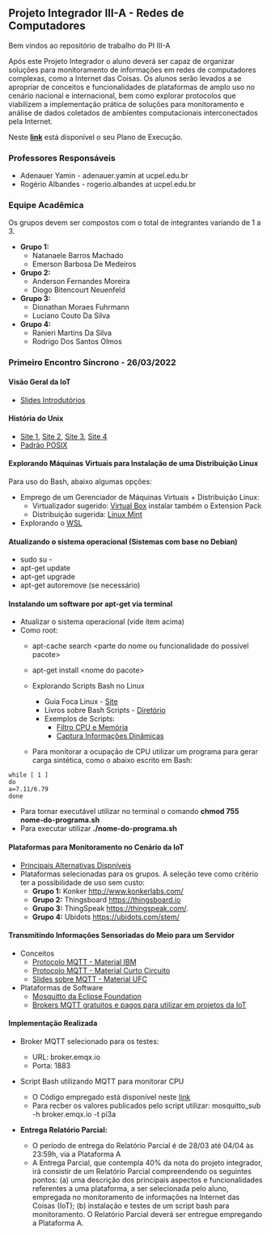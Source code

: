## Projeto Integrador III-A - Redes de Computadores

Bem vindos ao repositório de trabalho do PI III-A

Após este Projeto Integrador o aluno deverá ser capaz de organizar soluções para monitoramento de informações em redes de computadores complexas, como a Internet das Coisas. Os alunos serão levados a se apropriar de conceitos e funcionalidades de plataformas de amplo uso no cenário nacional e internacional, bem como explorar protocolos que viabilizem a implementação prática de soluções para monitoramento e análise de dados coletados de ambientes computacionais interconectados pela Internet.

Neste **[link](https://docs.google.com/document/d/1zdyfHIcCNcf-rySs3LN2_LurPBLUwJroQaxFDrOZwx0/edit)** está disponível o seu Plano de Execução.

### Professores Responsáveis

* Adenauer Yamin - adenauer.yamin at ucpel.edu.br
* Rogério Albandes - rogerio.albandes at ucpel.edu.br


### Equipe Acadêmica

Os grupos devem ser compostos com o total de integrantes variando de 1 a 3.

* **Grupo 1:**
  * Natanaele Barros Machado
  * Emerson Barbosa De Medeiros
* **Grupo 2:** 
  * Anderson Fernandes Moreira
  * Diogo Bitencourt Neuenfeld
* **Grupo 3:**
  * Dionathan Moraes Fuhrmann
  * Luciano Couto Da Silva
* **Grupo 4:**
  * Ranieri Martins Da Silva
  * Rodrigo Dos Santos Olmos

 
### Primeiro Encontro Síncrono - 26/03/2022

#### Visão Geral da IoT
  * [Slides Introdutórios](http://olaria.ucpel.edu.br/materiais/lib/exe/fetch.php?media=internet_das_coisas_iot.pdf)

#### História do Unix
* [Site 1](https://www.levenez.com/unix/), [Site 2](https://en.wikipedia.org/wiki/Timeline_of_operating_systems), [Site 3](https://lcomlinux.wordpress.com/a-historia-do-linux/), [Site 4](https://distrowatch.com/)
* [Padrão POSIX](https://pt.wikipedia.org/wiki/POSIX)

#### Explorando Máquinas Virtuais para Instalação de uma Distribuição Linux

Para uso do Bash, abaixo algumas opções:

* Emprego de um Gerenciador de Máquinas Virtuais + Distribuição Linux: 
   * Virtualizador sugerido: [Virtual Box](https://www.virtualbox.org/) instalar também o Extension Pack
   * Distribuição sugerida: [Linux Mint](https://linuxmint.com/)
* Explorando o [WSL](https://docs.microsoft.com/pt-br/windows/wsl/about)

#### Atualizando o sistema operacional (Sistemas com base no Debian)
* sudo su \-
* apt-get update
* apt-get upgrade
* apt-get autoremove (se necessário)

#### Instalando um software por apt-get via terminal
* Atualizar o sistema operacional (vide item acima)
* Como root:
  * apt-cache search \<parte do nome ou funcionalidade do possível pacote\>
  * apt-get install \<nome do pacote\>



  * Explorando Scripts Bash no Linux
    * Guia Foca Linux - [Site](https://guiafoca.org/)
    * Livros sobre Bash Scripts - [Diretório](https://drive.google.com/open?id=0B2INSZz1E5TlVWdkVFM0OUxKXzA)
    * Exemplos de Scripts:
      * [Filtro CPU e Memória](http://olaria.ucpel.edu.br/materiais/doku.php?id=script-filtro-informacoes)
      * [Captura Informações Dinâmicas](http://olaria.ucpel.edu.br/materiais/lib/exe/fetch.php?media=script-cpu-dinamico.sh.zip)

  * Para monitorar a ocupação de CPU utilizar um programa para gerar carga sintética, como o abaixo escrito em Bash:

~~~
while [ 1 ]
do
a=7.11/6.79
done
~~~


  * Para tornar executável utilizar no terminal o comando **chmod 755 nome-do-programa.sh**
  * Para executar utilizar **./nome-do-programa.sh**

#### Plataformas para Monitoramento no Cenário da IoT

* [Principais Alternativas Dispníveis](http://olaria.ucpel.edu.br/materiais/doku.php?id=plataformas_nuvem_iot)
* Plataformas selecionadas para os grupos. A seleção teve como critério ter a possibilidade de uso sem custo:
  * **Grupo 1:** Konker http://www.konkerlabs.com/
  * **Grupo 2:** Thingsboard https://thingsboard.io 
  * **Grupo 3:** ThingSpeak https://thingspeak.com/.
  * **Grupo 4:** Ubidots https://ubidots.com/stem/ 
    
     
 #### Transmitindo Informações Sensoriadas do Meio para um Servidor
  * Conceitos
    * [Protocolo MQTT - Material IBM](https://www.ibm.com/developerworks/br/library/iot-mqtt-why-good-for-iot/index.html)
    * [Protocolo MQTT - Material Curto Circuito](https://www.curtocircuito.com.br/blog/introducao-ao-mqtt/)
    * [Slides sobre MQTT - Material UFC](https://pt.slideshare.net/MaurcioMoreiraNeto/protocolo-mqtt-redes-de-computadores)
  * Plataformas de Software
    * [Mosquitto da Eclipse Foundation](https://mosquitto.org)
    * [Brokers MQTT gratuitos e pagos para utilizar em projetos da IoT](https://mntolia.com/10-free-public-private-mqtt-brokers-for-testing-prototyping/)

#### Implementação Realizada

  * Broker MQTT selecionado para os testes: 
    * URL: broker.emqx.io
    * Porta: 1883

* Script Bash utilizando MQTT para monitorar CPU
  * O Código empregado está disponível neste [link](https://github.com/adenauery/Redes-PI3/blob/master/publica-emqx.sh)
  * Para recber os valores publicados pelo script utilizar: mosquitto_sub -h broker.emqx.io -t pi3a

* **Entrega Relatório Parcial:**
    * O período de entrega do Relatório Parcial é de 28/03 até 04/04 às 23:59h, via a Plataforma A
    * A Entrega Parcial, que contempla 40% da nota do projeto integrador, irá consistir de um Relatório Parcial compreendendo os seguintes pontos: (a) uma descrição dos principais aspectos e funcionalidades referentes a uma plataforma, a ser selecionada pelo aluno, empregada no monitoramento de informações na Internet das Coisas (IoT); (b) instalação e testes de um script bash para monitoramento. O Relatório Parcial deverá ser entregue empregando a Plataforma A.

    
<!--
    
  * **Entrega Relatório Final** 
    * O período para a Entrega Final é de **26/04 até 27/04** às 23:59h

  * **Ferramentas Open Source para Análise Estatística de Grandes Volumes de Dados:**     
      * https://pt.wikipedia.org/wiki/Scilab (Open Source) similar ao [Matlab](https://pt.wikipedia.org/wiki/MATLAB)
      * Python Pandas: [Site 1](https://harve.com.br/blog/programacao-python-blog/pandas-python-vantagens-e-como-comecar/) - [Site 2](https://insightlab.ufc.br/10-funcoes-mais-usadas-para-manipular-dataframes-no-pandas/)

  * Para tornar executável utilizar no terminal o comando **chmod 755 nome-do-programa.sh**
  * Para executar utilizar **./nome-do-programa.sh**

   
  * **Apresentação do Relatório Final:**
    * Apresentação do Relatório Final será dia **08/05/2021 a partir das 14:00 h** 
    * Avaliar utilizar o Google Docs para produzir de forma colaborativa a apresentação. Vide exemplo neste [link](https://docs.google.com/presentation/d/1CaY3PK5XJZ73Zojp6r_omlfoj-3kg-suxOLtwOEI6rg/edit?usp=sharing) (mesmo disponível abaixo)
    * Entrega Final incluindo diferentes aspectos da operação do Dahsboard 
      * O Relatório correspondente a Entrega Final, no seu início **deverá incluir a parte conceitual, já contemplada no Entrega Parcial**
      * A coleta de informações a serem publicadas no Dashboard poderá ser feita a partir de qualquer equipamento
      * Se necessário podem ser utilizados os equipamentos da Sala 202D. A sala 202D é o local aonde acontecerá o Segundo Encontro Presencial
      * Como exemplo de informações a serem coletadas teríamos: ocupação de CPU, de memória, de disco, volume instântaneo de tráfego, etc.
      * Serão realizadas discussões de procedimentos de captura de informações nas encontros por web conferência, bem como no Segundo Encontro presencial
      * Como exemplo de informações a serem coletadas teríamos: ocupação de CPU, de memória, de disco, volume instântaneo de tráfego, etc.
    * Apresentação 
      * Deverá ser elaborada uma apresentação com duração entre 15 e 30 minutos discorrendo sobre o Dashboard trabalhado 

  * **Exemplo de Uso do LaTeX**
    * [Exemplo de Texto](https://www.overleaf.com/read/cqtvqphcvnyd)
    * [Exemplo de Apresentação](https://www.overleaf.com/read/dwthrxtnchbb)
    * [Dicas sobre o uso de LaTeX](http://olaria.ucpel.edu.br/latex/)

  * **Exemplo de Apresentação explorando o Google Docs**
    * [Exemplo de Apresentação](https://docs.google.com/presentation/d/1CaY3PK5XJZ73Zojp6r_omlfoj-3kg-suxOLtwOEI6rg/edit?usp=sharing)


### Segundo Encontro Presencial - 24/04/2021


#### Protocolo Git
  * Site de referência - [Fast Version Control ...](https://git-scm.com/)
  * Criar conta no GitHub: https://github.com/
  * [Alternativas ao GitHub](https://pt.wikiversity.org/wiki/Github_x_Gitlab_x_Bitbucket)
  * Utilizando o GitHub - [Tutorial 1](https://rogerdudler.github.io/git-guide/index.pt_BR.html), [Tutorial 2](https://www.hostinger.com.br/tutoriais/comandos-basicos-de-git/), [Tutorial 3](https://gist.github.com/leocomelli/2545add34e4fec21ec16)
  * Exercitar a sintaxe do Markdown: [Tutorial 1](https://docs.pipz.com/central-de-ajuda/learning-center/guia-basico-de-markdown)

  * Comandos selcionados:
    * git help
    * git clone \<URL provida pelo GitHub\>
    * git config --global user.name "Leonardo Comelli"
    * git config --global user.email leonardo@software-ltda.com.br
    * git add meu_arquivo.txt (para adicionar todos os arquivos git add .)
    * git rm meu_arquivo.txt
    * git commit meuarquivo.txt -m "minha mensagem de commit"
    * git push (para enviar arquivos ao diretório remoto)
      * a primeira vez utilizar git push -u origin master
    * git pull (para buscar arquivos diretório remoto)
 
#### Gravando Dados Coletados em uma Plataforma de Nuvem
  * Registro histórico dos dados: [Exemplo 1](https://fazerlab.wordpress.com/2017/10/24/dados-em-tempo-real-com-planilha-do-google-docs/)
~~~
var planilha = SpreadsheetApp.openById("1cXSm1inxurfARCu9JN12rCpxIAPVEd5KJ1p_P2MxKs0");
var sheet = planilha.getActiveSheet();

function doGet(e)
{
var linhas = sheet.getLastRow();
var rec_cargacpu = e.parameter.cargacpu;
sheet.appendRow([linhas, rec_cargacpu]);
return ContentService.createTextOutput("Ocupação CPU recebida"); 
}
~~~
  * Visualizando os dados: [Exemplo 1](https://fazerlab.wordpress.com/2017/10/30/grafico-dinamico-com-google-script-e-planilha/)
~~~
var planilha = SpreadsheetApp.openById("1uw3kIEHct32iNtlecpOtddExPNEQ6b4A38MZp5HWfLk"); 
var sheet = planilha.getActiveSheet();

function doGet(e)
{
  var linhas = sheet.getLastRow();
  var rec_cpu = e.parameter.cpu;
  sheet.appendRow([linhas, rec_cpu]); 
  //atualizacao: grafico
  var range = sheet.getRange("A1:B120")
  var chart = sheet.getCharts()[0];
  chart = chart.modify()
     .addRange(range)
     .setOption('title', 'Updated!')
     .setOption('animation.duration', 500)
     .setPosition(5,5,0,0)
     .build();
   sheet.updateChart(chart);
  
  //retorna msg para cliente
  return ContentService.createTextOutput("Carga CPU Recebida");
}
~~~
#### Coletando Informações do Meio
  * Empregando Shell Script
~~~
#!/bin/bash
while :
do
CPU_USAGE=$(top -b -n2 -p 1 | fgrep "Cpu(s)" | tail -1 | awk -F'id,' -v prefix="$prefix" '{ split($1, vs, ","); v=vs[length(vs)]; sub("%", "", v); printf "%s%.4f\n", prefix, 100 - v }')

cpu=`(echo $CPU_USAGE | tr . ,)`

echo "Enviando a carga atual da CPU para o Google";
wget https://script.google.com/macros/s/AKfycbyqNdmcL8fv3elwt77DrcBYt3VPykl5rmZ9QsK4nLZRbBZcbkgm/exec?cpu=$cpu 2> /dev/null -O /dev/null;

sleep 10;
done
~~~
  * Empregando uma linguagem de programação
  
    * [Explorando o uso de MQTT em Programas Python](https://fazbe.github.io/Usando-o-paho-mqtt-para-Python/)

#### Comunicando com um Broker MQTT utilizando Python

No link a seguir, dicas de como instalar e utilizar o Python: **[Python Brasil](https://python.org.br/)**

  * A linguagem Python
    * [Aprendendo Python](https://wiki.python.org.br/AprendaProgramar)
    * [Integrando Bash e Python](http://olaria.ucpel.edu.br/materiais/doku.php?id=integrando-bash-python)

##### Procedimento de Subscrição
~~~
# Cliente Python para subscrever em um Broker MQTT
#
# Para instalar o paho-mqtt use o comando pip install paho-mqtt
import paho.mqtt.client as mqtt

# Retorno quando um cliente recebe um  CONNACK do Broker, confirmando a subscricao
def on_connect(client, userdata, flags, rc):
    print("Conectado, com o seguinte retorno do Broker: "+str(rc))

    # O subscribe fica no on_connect pois, caso perca a conexão ele a renova
    # Lembrando que quando usado o #, você está falando que tudo que chegar após a barra do topico, será recebido
    client.subscribe("PI-3A/#")

# Callback responsavel por receber uma mensagem publicada no tópico acima
def on_message(client, userdata, msg):
    print(msg.topic+" "+str(msg.payload))

client = mqtt.Client()
client.on_connect = on_connect
client.on_message = on_message

# Define um usuário e senha para o Broker, se não tem, não use esta linha
# client.username_pw_set("USUARIO", password="SENHA")

# Conecta no MQTT Broker
client.connect("mqtt.eclipse.org", 1883, 60)

# Blocking call that processes network traffic, dispatches callbacks and
# handles reconnecting.
# Other loop*() functions are available that give a threaded interface and a
# manual interface.
# Inicia o loop
client.loop_forever()
~~~
##### Procedimento de Publicação
~~~
# Ensures paho is in PYTHONPATH
import context
# Importa o publish do paho-mqtt
import paho.mqtt.publish as publish

# Publica
publish.single("PI-3A", "Olá Mundo!", hostname="mqtt.eclipse.org")
~~~

-->
